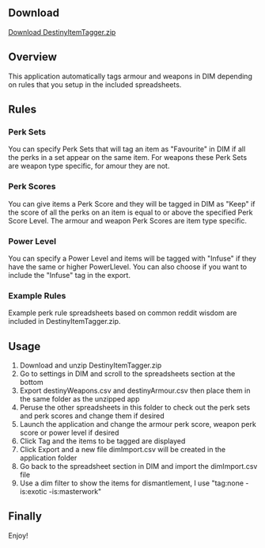 ## Download
[Download DestinyItemTagger.zip](DestinyItemTagger.zip)

## Overview
This application automatically tags armour and weapons in DIM depending on rules that you setup in the included spreadsheets.

## Rules
### Perk Sets
You can specify Perk Sets that will tag an item as "Favourite" in DIM if all the perks in a set appear on the same item.
For weapons these Perk Sets are weapon type specific, for amour they are not.
### Perk Scores
You can give items a Perk Score and they will be tagged in DIM as "Keep" if the score of all the perks on an item is equal to or above the specified Perk Score Level.  The armour and weapon Perk Scores are item type specific.
### Power Level
You can specify a Power Level and items will be tagged with "Infuse" if they have the same or higher PowerLlevel. You can also choose if you want to include the "Infuse" tag in the export.
### Example Rules
Example perk rule spreadsheets based on common reddit wisdom are included in DestinyItemTagger.zip.

## Usage
1. Download and unzip DestinyItemTagger.zip
2. Go to settings in DIM and scroll to the spreadsheets section at the bottom
3. Export destinyWeapons.csv and destinyArmour.csv then place them in the same folder as the unzipped app
4. Peruse the other spreadsheets in this folder to check out the perk sets and perk scores and change them if desired
5. Launch the application and change the armour perk score, weapon perk score or power level if desired
6. Click Tag and the items to be tagged are displayed
7. Click Export and a new file dimImport.csv will be created in the application folder
8. Go back to the spreadsheet section in DIM and import the dimImport.csv file
9. Use a dim filter to show the items for dismantlement, I use "tag:none -is:exotic -is:masterwork"

## Finally
Enjoy!
